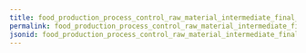 ```yaml
---
title: food_production_process_control_raw_material_intermediate_final_product_specifications
permalink: food_production_process_control_raw_material_intermediate_final_product_specifications.html
jsonid: food_production_process_control_raw_material_intermediate_final_product_specifications
---
```

